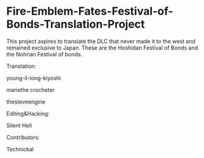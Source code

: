 # Fire-Emblem-Fates-Festival-of-Bonds-Translation-Project
This project aspires to translate the DLC that never made it to the west and remained exclusive to Japan. These are the Hoshidan Festival of Bonds and the Nohrian Festival of bonds.

Translation:


young-il-long-kiyoshi

mariethe crocheter

thesteveengine



Editing&Hacking:


Silent Hell



Contributors:


Technickal
